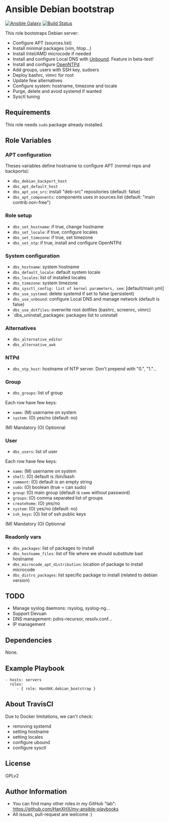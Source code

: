 Ansible Debian bootstrap
========================

[![Ansible Galaxy](http://img.shields.io/badge/ansible--galaxy-HanXHX.debian_bootstrap-blue.svg)](https://galaxy.ansible.com/list#/roles/4348) [![Build Status](https://travis-ci.org/HanXHX/ansible-debian-bootstrap.svg?branch=master)](https://travis-ci.org/HanXHX/ansible-debian-bootstrap)

This role bootstraps Debian server:

  - Configure APT (sources.list)
  - Install minimal packages (vim, htop...)
  - Install Intel/AMD microcode if needed
  - Install and configure Local DNS with [Unbound](https://www.unbound.net). Feature in beta-test!
  - Install and configure [OpenNTPd](http://www.openntpd.org/)
  - Add groups, users with SSH key, sudoers
  - Deploy bashrc, vimrc for root
  - Update few alternatives
  - Configure system: hostname, timezone and locale
  - Purge, delete and avoid systemd if wanted
  - Sysctl tuning


Requirements
------------

This role needs `sudo` package already installed.

Role Variables
--------------

### APT configuration

Theses variables define hostname to configure APT (normal repo and backports):

  - `dbs_debian_backport_host`
  - `dbs_apt_default_host`
  - `dbs_apt_use_src`: install "deb-src" repositories (default: false)
  - `dbs_apt_components`: components uses in sources.list (default: "main contrib non-free")

### Role setup

- `dbs_set_hostname`: if true, change hostname
- `dbs_set_locale`: if true, configure locales
- `dbs_set_timezone`: if true, set timezone
- `dbs_set_ntp`: if true, install and configure OpenNTPd

### System configuration

  - `dbs_hostname`: system hostname
  - `dbs_default_locale`: default system locale
  - `dbs_locales`: list of installed locales
  - `dbs_timezone`: system timezone
  - `dbs_sysctl_config: list of kernel parameters, see`: [default/main.yml]
  - `dbs_use_systemd`: delete systemd if set to false (persistent)
  - `dbs_use_unbound`: configure Local DNS and manage network (default is false)
  - `dbs_use_dotfiles`: overwrite root dotfiles (bashrc, screenrc, vimrc)
  - `dbs_uninstall_packages: packages list to uninstall

### Alternatives

  - `dbs_alternative_editor`
  - `dbs_alternative_awk`

### NTPd

  - `dbs_ntp_host`: hostname of NTP server. Don't prepend with "0.", "1."...

### Group

  - `dbs_groups`: list of group

Each row have few keys:

  - `name`: (M) username on system
  - `system`: (O) yes/no (default: no)

(M) Mandatory
(O) Optionnal

### User

  - `dbs_users`: list of user

Each row have few keys:

  - `name`: (M) username on system
  - `shell`: (O) default is /bin/bash
  - `comment`: (O) default is an empty string
  - `sudo`: (O) boolean (true = can sudo)
  - `group`: (O) main group (default is `name` without password)
  - `groups`: (O) comma separated list of groups
  - `createhome`: (O) yes/no
  - `system`: (O) yes/no (default: no)
  - `ssh_keys`: (O) list of ssh public keys

(M) Mandatory
(O) Optionnal

### Readonly vars

  - `dbs_packages`: list of packages to install
  - `dbs_hostname_files`: list of file where we should substitute bad hostname
  - `dbs_microcode_apt_distribution`: location of package to install microcode
  - `dbs_distro_packages`: list specific package to install (related to debian version)

TODO
----

  - Manage syslog daemons: rsyslog, syslog-ng...
  - Support Devuan
  - DNS management: pdns-recursor, resolv.conf...
  - IP management

Dependencies
------------

None.

Example Playbook
----------------

    - hosts: servers
      roles:
         - { role: HanXHX.debian_bootstrap }


About TravisCI
--------------

Due to Docker limitations, we can't check:

  - removing systemd
  - setting hostname
  - setting locales
  - configure ubound
  - configure sysctl


License
-------

GPLv2

Author Information
------------------

  - You can find many other roles in my GitHub "lab": https://github.com/HanXHX/my-ansible-playbooks
  - All issues, pull-request are welcome :)
